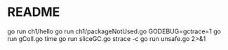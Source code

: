 # README

go run ch1/hello
go run ch1/packageNotUsed.go
GODEBUG=gctrace=1 go run gColl.go
time go run sliceGC.go
strace -c go run unsafe.go 2>&1